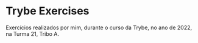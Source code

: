 # Trybe Exercises

Exercícios realizados por mim, durante o curso da Trybe, no ano de 2022, na Turma 21, Tribo A.
